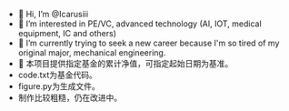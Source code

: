 - 👋 Hi, I’m @Icarusiii
- 👀 I’m interested in PE/VC, advanced technology (AI, IOT, medical equipment, IC and others)
- 🌱 I’m currently trying to seek a new career because I'm so tired of my original major, mechanical engineering.
- 💞️ 本项目提供指定基金的累计净值，可指定起始日期为基准。
- code.txt为基金代码。
- figure.py为生成文件。
- 制作比较粗糙，仍在改进中。
<!---
- 📫 
--->

<!---
Icarusiii/Icarusiii is a ✨ special ✨ repository because its `README.md` (this file) appears on your GitHub profile.
You can click the Preview link to take a look at your changes.
--->

